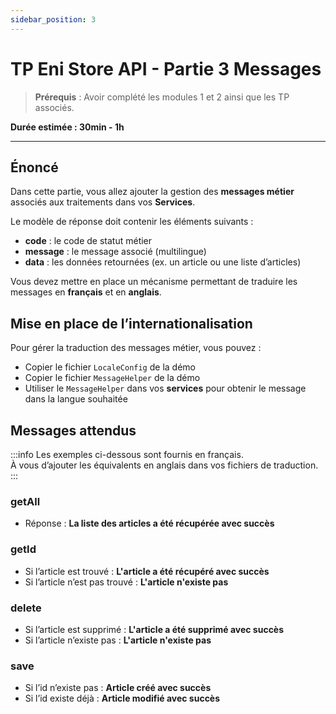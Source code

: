 ```yaml
---
sidebar_position: 3
---
```


# TP Eni Store API - Partie 3 Messages

> **Prérequis** : Avoir complété les modules 1 et 2 ainsi que les TP associés.

**Durée estimée : 30min - 1h**

---

## Énoncé

Dans cette partie, vous allez ajouter la gestion des **messages métier** associés aux traitements dans vos **Services**.

Le modèle de réponse doit contenir les éléments suivants :
- **code** : le code de statut métier
- **message** : le message associé (multilingue)
- **data** : les données retournées (ex. un article ou une liste d’articles)

Vous devez mettre en place un mécanisme permettant de traduire les messages en **français** et en **anglais**.

## Mise en place de l’internationalisation

Pour gérer la traduction des messages métier, vous pouvez :
- Copier le fichier `LocaleConfig` de la démo
- Copier le fichier `MessageHelper` de la démo
- Utiliser le `MessageHelper` dans vos **services** pour obtenir le message dans la langue souhaitée

## Messages attendus

:::info
Les exemples ci-dessous sont fournis en français.  
À vous d’ajouter les équivalents en anglais dans vos fichiers de traduction.
:::

### getAll
- Réponse : **La liste des articles a été récupérée avec succès**

### getId
- Si l’article est trouvé : **L'article a été récupéré avec succès**
- Si l’article n’est pas trouvé : **L'article n'existe pas**

### delete
- Si l’article est supprimé : **L'article a été supprimé avec succès**
- Si l’article n’existe pas : **L'article n'existe pas**

### save
- Si l’id n’existe pas : **Article créé avec succès**
- Si l’id existe déjà : **Article modifié avec succès**